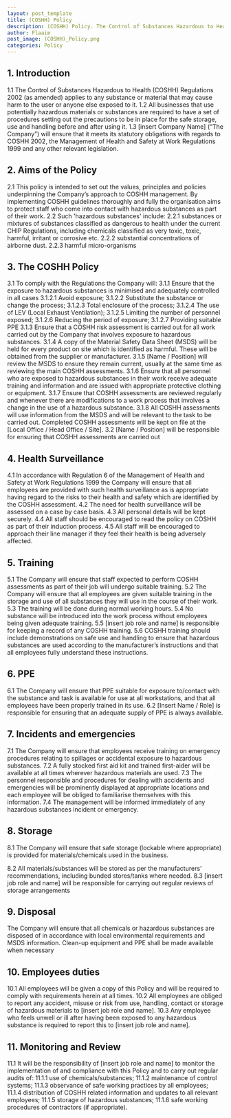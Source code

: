 ```yaml
---
layout: post_template
title: (COSHH) Policy
description: (COSHH) Policy. The Control of Substances Hazardous to Health (COSHH) Regulations 2002 (as amended) applies to any substance or material that may cause harm to the user or anyone else exposed to it.
author: Flaaim
post_image: (COSHH)_Policy.png
categories: Policy
---
```


## 1. Introduction 
 
1.1 The Control of Substances Hazardous to Health (COSHH) Regulations 2002 (as amended) applies to any substance or material that may cause harm to the user or anyone else exposed to it. 
1.2 All businesses that use potentially hazardous materials or substances are required to have a set of procedures setting out the precautions to be in place for the safe storage, use and handling before and after using it. 
1.3 [insert Company Name] (“The Company”) will ensure that it meets its statutory obligations with regards to COSHH 2002, the Management of Health and Safety at Work Regulations 1999 and any other relevant legislation. 
 
## 2. Aims of the Policy 

2.1 This policy is intended to set out the values, principles and policies underpinning the Company’s approach to COSHH management. By implementing COSHH guidelines thoroughly and fully the organisation aims to protect staff who come into contact with hazardous substances as part of their work. 
2.2 Such 'hazardous substances' include: 
2.2.1 substances or mixtures of substances classified as dangerous to health under the current CHIP Regulations, including chemicals classified as very toxic, toxic, harmful, irritant or corrosive etc. 
2.2.2 substantial concentrations of airborne dust. 
2.2.3 harmful micro-organisms 

## 3. The COSHH Policy 

3.1 To comply with the Regulations the Company will: 
3.1.1 Ensure that the exposure to hazardous substances is minimised and adequately controlled in all cases 
3.1.2.1 Avoid exposure; 
3.1.2.2 Substitute the substance or change the process; 
3.1.2.3 Total enclosure of the process; 
3.1.2.4 The use of LEV (Local Exhaust Ventilation); 
3.1.2.5 Limiting the number of personnel exposed; 
3.1.2.6 Reducing the period of exposure; 
3.1.2.7 Providing suitable PPE 
3.1.3 Ensure that a COSHH risk assessment is carried out for all work carried out by the Company that involves exposure to hazardous substances. 
3.1.4 A copy of the Material Safety Data Sheet (MSDS) will be held for every product on site which is identified as harmful. These will be obtained from the supplier or manufacturer. 
3.1.5 [Name / Position] will review the MSDS to ensure they remain current, usually at the same time as reviewing the main COSHH assessments. 
3.1.6 Ensure that all personnel who are exposed to hazardous substances in their work receive adequate training and information and are issued with appropriate protective clothing or equipment. 
3.1.7 Ensure that COSHH assessments are reviewed regularly and whenever there are modifications to a work process that involves a change in the use of a hazardous substance. 
3.1.8 All COSHH assessments will use information from the MSDS and will be relevant to the task to be carried out. Completed COSHH assessments will be kept on file at the [Local Office / Head Office / Site]. 
3.2 [Name / Position] will be responsible for ensuring that COSHH assessments are carried out 

## 4. Health Surveillance
 
4.1 In accordance with Regulation 6 of the Management of Health and Safety at Work Regulations 1999 the Company will ensure that all employees are provided with such health surveillance as is appropriate having regard to the risks to their health and safety which are identified by the COSHH assessment. 
4.2 The need for health surveillance will be assessed on a case by case basis. 
4.3 All personal details will be kept securely. 
4.4 All staff should be encouraged to read the policy on COSHH as part of their induction process. 
4.5 All staff will be encouraged to approach their line manager if they feel their health is being adversely affected. 

## 5. Training 

5.1 The Company will ensure that staff expected to perform COSHH assessments as part of their job will undergo suitable training. 
5.2 The Company will ensure that all employees are given suitable training in the storage and use of all substances they will use in the course of their work. 
5.3 The training will be done during normal working hours. 
5.4 No substance will be introduced into the work process without employees being given adequate training. 
5.5 [insert job role and name] is responsible for keeping a record of any COSHH training. 
5.6 COSHH training should include demonstrations on safe use and handling to ensure that hazardous substances are used according to the manufacturer’s instructions and that all employees fully understand these instructions. 

## 6. PPE 

6.1 The Company will ensure that PPE suitable for exposure to/contact with the substance and task is available for use at all workstations, and that all employees have been properly trained in its use. 
6.2 [Insert Name / Role] is responsible for ensuring that an adequate supply of PPE is always available. 

## 7. Incidents and emergencies 

7.1 The Company will ensure that employees receive training on emergency procedures relating to spillages or accidental exposure to hazardous substances. 
7.2 A fully stocked first aid kit and trained first-aider will be available at all times wherever hazardous materials are used. 
7.3 The personnel responsible and procedures for dealing with accidents and emergencies will be prominently displayed at appropriate locations and each employee will be obliged to familiarise themselves with this information. 
7.4 The management will be informed immediately of any hazardous substances incident or emergency. 

## 8. Storage 

8.1 The Company will ensure that safe storage (lockable where appropriate) is provided for materials/chemicals used in the business. 

8.2 All materials/substances will be stored as per the manufacturers’ recommendations, including bunded stores/tanks where needed. 
8.3 [insert job role and name] will be responsible for carrying out regular reviews of storage arrangements 

## 9. Disposal 

The Company will ensure that all chemicals or hazardous substances are disposed of in accordance with local environmental requirements and MSDS information. 
Clean-up equipment and PPE shall be made available when necessary
 
## 10. Employees duties 

10.1 All employees will be given a copy of this Policy and will be required to comply with requirements herein at all times. 
10.2 All employees are obliged to report any accident, misuse or risk from use, handling, contact or storage of hazardous materials to [insert job role and name]. 
10.3 Any employee who feels unwell or ill after having been exposed to any hazardous substance is required to report this to [insert job role and name]. 

## 11. Monitoring and Review 

11.1 It will be the responsibility of [insert job role and name] to monitor the implementation of and compliance with this Policy and to carry out regular audits of: 
11.1.1 use of chemicals/substances; 
11.1.2 maintenance of control systems; 
11.1.3 observance of safe working practices by all employees; 
11.1.4 distribution of COSHH related information and updates to all relevant employees; 
11.1.5 storage of hazardous substances; 
11.1.6 safe working procedures of contractors (if appropriate). 


















